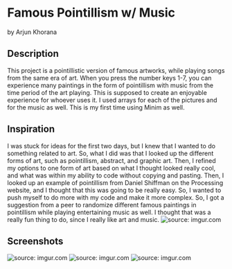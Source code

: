 # Famous Pointillism w/ Music
by Arjun Khorana

<h2> Description </h2>
<p> This project is a pointillistic version of famous artworks, while playing songs from the same era of art. When you press the number keys 1-7, you can experience many paintings in the form of pointillism with music from the time period of the art playing. This is supposed to create an enjoyable experience for whoever uses it. I used arrays for each of the pictures and for the music as well. This is my first time using Minim as well.<p>
<h2> Inspiration </h2>
I was stuck for ideas for the first two days, but I knew that I wanted to do something related to art. So, what I did was that I looked up 
the different forms of art, such as pointillism, abstract, and graphic art. Then, I refined my options to one form of art based on what I 
thought looked really cool, and what was within my ability to code without copying and pasting. Then, I looked up an example of 
pointillism from Daniel Shiffman on the Processing website, and I thought that this was going to be really easy. So, I wanted to push 
myself to do more with my code and make it more complex. So, I got a suggestion from a peer to randomize different famous paintings in pointillism while playing entertaining music as well. I thought that was a really fun thing to do, since I really like art and music. 
<img src="http://i.imgur.com/xlZcWPx.jpg" title="source: imgur.com" /></a>

<h2> Screenshots </h2>
<img src="http://i.imgur.com/Ut6vLHr.png" title="source: imgur.com" /></a>
<img src="http://i.imgur.com/gbTlpIf.png" title="source: imgur.com" /></a>
<img src="http://i.imgur.com/xFcL51Z.png" title="source: imgur.com" /></a>
 
